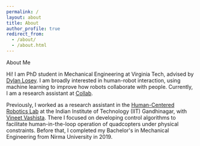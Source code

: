 ```yaml
---
permalink: /
layout: about
title: About
author_profile: true
redirect_from: 
  - /about/
  - /about.html
---
```

About Me

Hi! I am PhD student in Mechanical Engineering at Virginia Tech, advised by [Dylan Losey](https://dylanlosey.com/).
I am broadly interested in human-robot interaction, using machine learning to improve how robots collaborate with people.
Currently, I am a research assistant at [Collab](https://collab.me.vt.edu/).

Previously, I worked as a research assistant in the [Human-Centered Robotics Lab](https://labs.iitgn.ac.in/hcr-lab/) at the
Indian Institute of Technology (IIT) Gandhinagar, with [Vineet Vashista](https://cogs.iitgn.ac.in/team/vineet-vashista/).
There I focused on developing control algorithms to facilitate human-in-the-loop operation of quadcopters
under physical constraints. Before that, I completed my Bachelor's in Mechanical Engineering from Nirma University in 2019.
